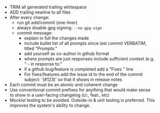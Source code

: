- TRIM all generated trailing whitespace
- ADD trailing newline to all files
- After every change:
	- run git add/commit (one-liner)
	- always disable gpg signing: `--no-gpg-sign`
	- commit message:
		- explain in full the changes made
		- include bullet list of all prompts since last commit VERBATIM, titled "Prompts:"
		- add yourself as co-author in github format
		- where prompts are just responses include sufficient context (e.g. " - in response to:"
		- if a github bug/feature is completed add a "Fixes <issue-url>" line
		- For fixes/features add the issue id to the end of the commit subject: '(#123)' so that it shows in release notes
- Each commit must be an atomic and coherent change
- Use conventional commit prefixes for anything that would make sense to show in a user-facing changelog (ci:, feat:, etc)
- Mockist testing to be avoided. Outside-in & unit testing is preferred. This improves the system's ability to change.
